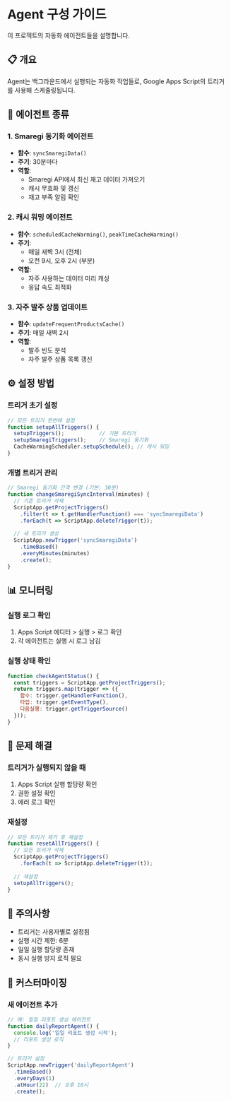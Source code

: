 # Agent 구성 가이드

이 프로젝트의 자동화 에이전트들을 설명합니다.

## 📋 개요

Agent는 백그라운드에서 실행되는 자동화 작업들로, Google Apps Script의 트리거를 사용해 스케줄링됩니다.

## 🤖 에이전트 종류

### 1. Smaregi 동기화 에이전트
- **함수**: `syncSmaregiData()`
- **주기**: 30분마다
- **역할**: 
  - Smaregi API에서 최신 재고 데이터 가져오기
  - 캐시 무효화 및 갱신
  - 재고 부족 알림 확인

### 2. 캐시 워밍 에이전트
- **함수**: `scheduledCacheWarming()`, `peakTimeCacheWarming()`
- **주기**: 
  - 매일 새벽 3시 (전체)
  - 오전 9시, 오후 2시 (부분)
- **역할**:
  - 자주 사용하는 데이터 미리 캐싱
  - 응답 속도 최적화

### 3. 자주 발주 상품 업데이트
- **함수**: `updateFrequentProductsCache()`
- **주기**: 매일 새벽 2시
- **역할**:
  - 발주 빈도 분석
  - 자주 발주 상품 목록 갱신

## ⚙️ 설정 방법

### 트리거 초기 설정
```javascript
// 모든 트리거 한번에 설정
function setupAllTriggers() {
  setupTriggers();           // 기본 트리거
  setupSmaregiTriggers();    // Smaregi 동기화
  CacheWarmingScheduler.setupSchedule(); // 캐시 워밍
}
```

### 개별 트리거 관리
```javascript
// Smaregi 동기화 간격 변경 (기본: 30분)
function changeSmaregiSyncInterval(minutes) {
  // 기존 트리거 삭제
  ScriptApp.getProjectTriggers()
    .filter(t => t.getHandlerFunction() === 'syncSmaregiData')
    .forEach(t => ScriptApp.deleteTrigger(t));
  
  // 새 트리거 생성
  ScriptApp.newTrigger('syncSmaregiData')
    .timeBased()
    .everyMinutes(minutes)
    .create();
}
```

## 📊 모니터링

### 실행 로그 확인
1. Apps Script 에디터 > 실행 > 로그 확인
2. 각 에이전트는 실행 시 로그 남김

### 실행 상태 확인
```javascript
function checkAgentStatus() {
  const triggers = ScriptApp.getProjectTriggers();
  return triggers.map(trigger => ({
    함수: trigger.getHandlerFunction(),
    타입: trigger.getEventType(),
    다음실행: trigger.getTriggerSource()
  }));
}
```

## 🚨 문제 해결

### 트리거가 실행되지 않을 때
1. Apps Script 실행 할당량 확인
2. 권한 설정 확인
3. 에러 로그 확인

### 재설정
```javascript
// 모든 트리거 제거 후 재설정
function resetAllTriggers() {
  // 모든 트리거 삭제
  ScriptApp.getProjectTriggers()
    .forEach(t => ScriptApp.deleteTrigger(t));
  
  // 재설정
  setupAllTriggers();
}
```

## 📝 주의사항

- 트리거는 사용자별로 설정됨
- 실행 시간 제한: 6분
- 일일 실행 할당량 존재
- 동시 실행 방지 로직 필요

## 🔧 커스터마이징

### 새 에이전트 추가
```javascript
// 예: 일일 리포트 생성 에이전트
function dailyReportAgent() {
  console.log('일일 리포트 생성 시작');
  // 리포트 생성 로직
}

// 트리거 설정
ScriptApp.newTrigger('dailyReportAgent')
  .timeBased()
  .everyDays(1)
  .atHour(22)  // 오후 10시
  .create();
```
